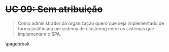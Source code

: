 # ~~UC 09: Sem atribuição~~

> Como administrador da organização quero que seja implementado de forma
> justificada um sistema de clustering entre os sistemas que implementam o
> SPA.

\pagebreak
